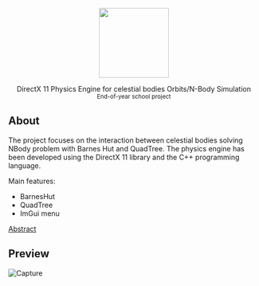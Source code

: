 
<p align="center">

  <img src="https://user-images.githubusercontent.com/87567996/227985463-070703da-6cdf-4b94-9804-2558b50d3bd0.png" width="140">
</p>

<p align="center">DirectX 11 Physics Engine for celestial bodies Orbits/N-Body Simulation<br><sub>End-of-year school project</sub> </p>

## About

The project focuses on the interaction between celestial bodies solving NBody problem with Barnes Hut and QuadTree. The physics engine has been developed using the DirectX 11 library and the C++ programming language. 

Main features:
 - BarnesHut
 - QuadTree
 - ImGui menu
 
[Abstract](https://docs.google.com/document/d/1iWzcNwntpzFhpjdkpAKJDpooDVQ15hUfBM2Ue6JaeC8/edit?usp=sharing)
## Preview
![Capture](https://github.com/marcoigorr/PhysicsEngineD3D11/assets/87567996/5bbbb284-71cc-4607-b0dd-103d3528fbbe)
